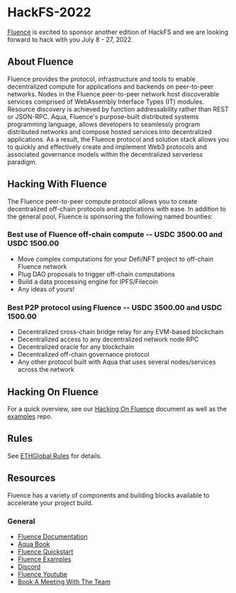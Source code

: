 # HackFS-2022


[Fluence](https://fluence.network/) is excited to sponsor another edition of HackFS and we are looking forward to hack with you July 8 - 27, 2022.

## About Fluence

Fluence provides the protocol, infrastructure and tools to enable decentralized compute for applications and backends on peer-to-peer networks. Nodes in the Fluence peer-to-peer network host discoverable services comprised of WebAssembly Interface Types (IT) modules. Resource discovery is achieved by function addressability rather than REST or JSON-RPC. Aqua, Fluence's purpose-built distributed systems programming language, allows developers to seamlessly program distributed networks and compose hosted services into decentralized applications. As a result, the Fluence protocol and solution stack allows you to quickly and effectively create and implement Web3 protocols and associated governance models within the decentralized serverless paradigm.

## Hacking With Fluence

The Fluence peer-to-peer compute protocol allows you to create decentralized off-chain protocols and applications with ease. In addition to the general pool, Fluence is sponsoring the following named bounties:

### Best use of Fluence off-chain compute -- USDC 3500.00 and USDC 1500.00

* Move complex computations for your Defi/NFT project to off-chain Fluence network
* Plug DAO proposals to trigger off-chain computations
* Build a data processing engine for IPFS/Filecoin
* Any ideas of yours!

### Best P2P protocol using Fluence -- USDC 3500.00 and USDC 1500.00

* Decentralized cross-chain bridge relay for any EVM-based blockchain
* Decentralized access to any decentralized network node RPC
* Decentralized oracle for any blockchain
* Decentralized off-chain governance protocol
* Any other protocol built with Aqua that uses several nodes/services across the network

## Hacking On Fluence

For a quick overview, see our [Hacking On Fluence](https://fluencenetwork.notion.site/Hacking-On-Fluence-Primer-28a87754397048e1bec72e3bfc91fd9b) document as well as the [examples](https://github.com/fluencelabs/examples) repo.

## Rules

See [ETHGlobal Rules](https://www.notion.so/Event-Rules-Code-of-Conduct-792bf3decc2b40d491aceca7caf8e4c6) for details.

## Resources

Fluence has a variety of components and building blocks available to accelerate your project build.

### General

* [Fluence Documentation](https://doc.fluence.dev/docs/)
* [Aqua Book](https://doc.fluence.dev/aqua-book/)
* [Fluence Quickstart](https://github.com/fluencelabs/examples/tree/main/quickstart)
* [Fluence Examples](https://github.com/fluencelabs/examples)
* [Discord](https://fluence.chat)
* [Fluence Youtube](https://www.youtube.com/channel/UC3b5eFyKRFlEMwSJ1BTjpbw)
* [Book A Meeting With The Team](https://calendly.com/fluencehack/)

